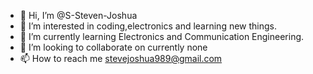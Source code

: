 - 👋 Hi, I’m @S-Steven-Joshua 
- 👀 I’m interested in coding,electronics and learning new things.
- 🌱 I’m currently learning Electronics and Communication Engineering.
- 💞️ I’m looking to collaborate on currently none
- 📫 How to reach me stevejoshua989@gmail.com

<!---
S-Steven-Joshua/S-Steven-Joshua is a ✨ special ✨ repository because its `README.md` (this file) appears on your GitHub profile.
You can click the Preview link to take a look at your changes.
--->
